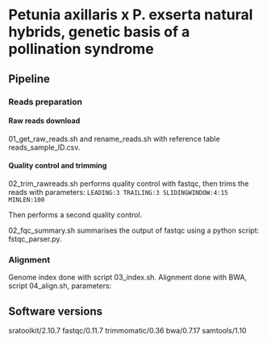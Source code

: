 # Petunia axillaris x P. exserta natural hybrids, genetic basis of a pollination syndrome

## Pipeline

### Reads preparation

#### Raw reads download

01_get_raw_reads.sh and rename_reads.sh with reference table reads_sample_ID.csv.

#### Quality control and trimming

02_trim_rawreads.sh performs quality control with fastqc, then trims the reads with parameters:
` LEADING:3 TRAILING:3 SLIDINGWINDOW:4:15 MINLEN:100 `

Then performs a second quality control.

02_fqc_summary.sh summarises the output of fastqc using a python script: fstqc_parser.py.

### Alignment

Genome index done with script 03_index.sh.
Alignment done with BWA, script 04_align.sh, parameters:


## Software versions

sratoolkit/2.10.7
fastqc/0.11.7
trimmomatic/0.36
bwa/0.7.17
samtools/1.10
